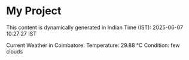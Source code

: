 # My Project

This content is dynamically generated in Indian Time (IST): 2025-06-07 10:27:27 IST


Current Weather in Coimbatore:
Temperature: 29.88 °C
Condition: few clouds
